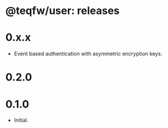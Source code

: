 # @teqfw/user: releases

# 0.x.x

* Event based authentication with asymmetric encryption keys.

# 0.2.0


# 0.1.0

* Initial.
